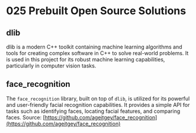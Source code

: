 # 025 Prebuilt Open Source Solutions

## dlib

dlib is a modern C++ toolkit containing machine learning algorithms and tools for creating complex software in C++ to solve real-world problems. It is used in this project for its robust machine learning capabilities, particularly in computer vision tasks.

## face_recognition

The `face_recognition` library, built on top of `dlib`, is utilized for its powerful and user-friendly facial recognition capabilities. It provides a simple API for tasks such as identifying faces, locating facial features, and comparing faces.
Source: [https://github.com/ageitgey/face_recognition](https://github.com/ageitgey/face_recognition)
